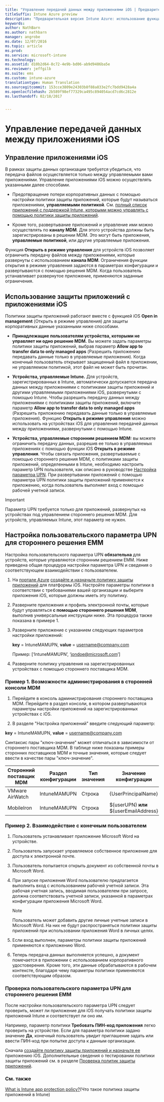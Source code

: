 ```yaml
---
title: "Управление передачей данных между приложениями iOS | Предварительная версия Intune Azure"
titleSuffix: Intune Azure preview
description: "Предварительная версия Intune Azure: использование функции &quot;Open in management (Открыть с помощью) в iOS и политик управления мобильными приложениями для управления передачей данных между приложениями."
keywords: 
author: NathBarn
ms.author: nathbarn
manager: angrobe
ms.date: 12/07/2016
ms.topic: article
ms.prod: 
ms.service: microsoft-intune
ms.technology: 
ms.assetid: d10b2d64-8c72-4e9b-bd06-ab9d9486ba5e
ms.reviewer: jeffgilb
ms.suite: ems
ms.custom: intune-azure
translationtype: Human Translation
ms.sourcegitcommit: 153cce3809e24303b8f88a833e2fc7bdd9428a4a
ms.openlocfilehash: 2b589f98ef77329ca495c894054acd7cd6c2812e
ms.lasthandoff: 02/18/2017


---
```


# <a name="how-to-manage-data-transfer-between-ios-apps"></a>Управление передачей данных между приложениями iOS
## <a name="manage-ios-apps"></a>Управление приложениями iOS
В рамках защиты данных организации требуется убедиться, что передача файлов осуществляется только между управляемыми вами приложениями.  Управление приложениями iOS можно осуществлять указанными далее способами.

-   Предотвращение потери корпоративных данных с помощью настройки политики защиты приложений, которые будут называться приложениями, **управляемыми политикой**. См. [полный список приложений с поддержкой Intune, которыми можно управлять с помощью политики защиты приложений](https://www.microsoft.com/cloud-platform/microsoft-intune-apps).

-   Кроме того, развертывание приложений и управление ими можно осуществлять по **каналу MDM**.  Для этого устройства должны быть зарегистрированы в решении MDM. Это могут быть приложения, **управляемые политикой**, или другие управляемые приложения.

Функция **Открыть в режиме управления** для устройств iOS позволяет ограничить передачу файлов между приложениями, которые развернуты с использованием **канала MDM**. Ограничения функции открытия в режиме управления задаются в параметрах конфигурации и развертываются с помощью решения MDM.  Когда пользователь устанавливает развернутое приложение, применяются заданные ограничения.
##  <a name="using-app-protection-with-ios-apps"></a>Использование защиты приложений с приложениями iOS
Политики защиты приложений работают вместе с функцией iOS **Open in management** (Открыть в режиме управления) для защиты корпоративных данные указанными ниже способами.

-   **Принадлежащие пользователям устройства, которыми не управляет ни одно решение MDM.** Вы можете задать параметры политики защиты приложений, выбрав параметр **Allow app to transfer data to only managed apps** (Разрешить приложению передавать данные только в управляемые приложения). Когда конечный пользователь открывает защищенный файл в приложении, не управляемом политикой, этот файл не может быть прочитан.

-   **Устройства, управляемые Intune.** Для устройств, зарегистрированных в Intune, автоматически допускается передача данных между приложениями с политиками защиты приложений и другими управляемыми приложениями iOS, развернутыми с помощью Intune. Чтобы разрешить передачу данных между приложениями с политиками защиты приложений, включите параметр **Allow app to transfer data to only managed apps** (Разрешить приложению передавать данные только в управляемые приложения). Функцию **Открыть в режиме управления** можно использовать на устройствах iOS для управления передачей данных между приложениями, развернутыми с помощью Intune.   

-   **Устройства, управляемые сторонним решением MDM:** вы можете ограничить передачу данных, разрешив ее только в управляемых приложениях с помощью функции iOS **Открыть в режиме управления**.
Чтобы связать приложения, развертываемые с помощью стороннего решения MDM, с политиками защиты приложений, определенными в Intune, необходимо настроить параметр UPN пользователя, как описано в руководстве [Настройка параметра UPN](#configure-user-upn-setting-for-third-party-emm).  При развертывании приложений с помощью параметра UPN политики защиты приложений применяются к приложению, когда пользователь выполняет вход с помощью рабочей учетной записи.

> [!IMPORTANT]
> Параметр UPN требуется только для приложений, развернутых на устройствах под управлением стороннего решения MDM.  Для устройств, управляемых Intune, этот параметр не нужен.


## <a name="configure-user-upn-setting-for-third-party-emm"></a>Настройка пользовательского параметра UPN для стороннего решения EMM
Настройка пользовательского параметра UPN **обязательна** для устройств, которые управляются сторонним решением EMM. Ниже приведена общая процедура настройки параметра UPN и сведения о соответствующем взаимодействии с пользователем.


1.  На [портале Azure](https://portal.azure.com) [создайте и назначьте политику защиты приложений](app-protection-policies.md) для платформы iOS. Настройте параметры политики в соответствии с требованиями вашей организации и выберите приложения iOS, которые должны иметь эту политику.

2.  Разверните приложения и профиль электронной почты, которые будут управляться **с помощью стороннего решения MDM**, выполнив универсальные инструкции ниже. Эта процедура также показана в примере 1.

  1.  Разверните приложение с указанием следующих параметров настройки приложений:

      **key** = IntuneMAMUPN,  **value** = <username@company.com>

      Пример: [‘IntuneMAMUPN’, ‘jondoe@microsoft.com’]

  2.  Разверните политику управления на зарегистрированных устройствах с помощью стороннего поставщика MDM.


### <a name="example-1-admin-experience-in-third-party-mdm-console"></a>Пример 1. Возможности администрирования в сторонней консоли MDM

1. Перейдите в консоль администрирования стороннего поставщика MDM. Перейдите в раздел консоли, в котором развертываются параметры настройки приложений на зарегистрированных устройствах с iOS.

2. В разделе "Настройка приложений" введите следующий параметр:

  **key** = IntuneMAMUPN,  **value** = <username@company.com>

  Синтаксис пары "ключ-значение" может отличаться в зависимости от стороннего поставщика MDM. В таблице ниже показаны примеры сторонних поставщиков MDM и точные значения, которые следует ввести в качестве пары "ключ-значение".

|Сторонний поставщик MDM| Раздел конфигурации | Тип значения | Значение конфигурации|
| ------- | ---- | ---- | ---- |
|VMware AirWatch| IntuneMAMUPN | Строка | {UserPrincipalName}|
|MobileIron | IntuneMAMUPN | Строка | ${userUPN} **или** ${userEmailAddress} |


### <a name="example-2-end-user-experience"></a>Пример 2. Взаимодействие с конечным пользователем

1.  Пользователь устанавливает приложение Microsoft Word на устройстве.

2.  Пользователь запускает управляемое собственное приложение для доступа к электронной почте.

3.  Пользователь попытается открыть документ из собственной почты в Microsoft Word.

4.  При запуске приложения Word пользователю предлагается выполнить вход с использованием рабочей учетной записи.  Эта рабочая учетная запись, вводимая пользователем при запросе, должна соответствовать учетной записи, указанной в параметрах конфигурации приложения Microsoft Word.

    > [!NOTE]
    > Пользователь может добавить другие личные учетные записи в Microsoft Word. На них не будут распространяться политики защиты приложений при использовании приложения Word в личных целях.

5.  Если вход выполнен, параметры политики защиты приложений применяются к приложению Word.

6.  Теперь передача данных выполняется успешно, а документ помечается в приложении с использованием корпоративного удостоверения. Кроме того, эти данные обрабатываются в рабочем контексте, благодаря чему параметры политики применяются соответствующим образом.

### <a name="validate-user-upn-setting-for-third-party-emm"></a>Проверка пользовательского параметра UPN для стороннего решения EMM

После настройки пользовательского параметра UPN следует проверить, может ли приложение для iOS получать политики защиты приложений Intune и соответствует ли оно им.

Например, параметр политики **Требовать ПИН-код приложения** легко проверить на устройстве. Если для параметра политики задано значение **Да**, конечный пользователь увидит приглашение задать или ввести ПИН-код при попытке доступа к данным организации.

Сначала [создайте политику защиты приложений и назначьте ее](app-protection-policies.md) приложению iOS. Дополнительные сведения о тестировании политики защиты приложений см. в разделе [Проверка политик защиты приложений](validate-app-protection-policies.md).


### <a name="see-also"></a>См. также
[What is Intune app protection policy?](what-is-app-protection-policy.md)(Что такое политика защиты приложений в Intune)

